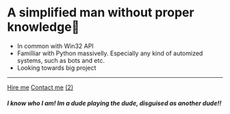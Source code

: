#  A simplified man without proper knowledge🤡
- In common with Win32 API
- Familliar with Python massivelly. Especially any kind of automized systems, such as bots and etc.
- Looking towards big project

------------
[Hire me](https://t.me/ractyfree "Hire me")
[Contact me](https://t.me/ractyfree "Contact me") [(2)](https://vk.com/racty "(2)")


##### I know who I am! Im a dude playing the dude, disguised as another dude!!
